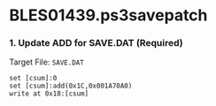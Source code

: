 # BLES01439.ps3savepatch

### 1. Update ADD for SAVE.DAT (Required)

Target File: `SAVE.DAT`

```
set [csum]:0
set [csum]:add(0x1C,0x001A70A0)
write at 0x18:[csum]
```

